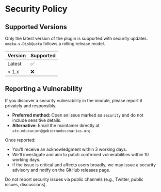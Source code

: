 # Security Policy

## Supported Versions

Only the latest version of the plugin is supported with security updates. `omeka-s-DiskQuota` follows a rolling release model.

| Version | Supported          |
| ------- | ------------------ |
| Latest  | :white_check_mark: |
| < 1.x   | :x:                |

## Reporting a Vulnerability

If you discover a security vulnerability in the module, please report it privately and responsibly.

- **Preferred method:** Open an issue marked as `security` and do not include sensitive details.
- **Alternative:** Email the maintainer directly at `ate.educacion@gobiernodecanarias.org`.

Once reported:
- You'll receive an acknowledgment within 3 working days.
- We'll investigate and aim to patch confirmed vulnerabilities within 10 working days.
- If the issue is critical and affects users broadly, we may issue a security advisory and notify on the GitHub releases page.

Do not report security issues via public channels (e.g., Twitter, public issues, discussions).
